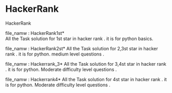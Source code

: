 # HackerRank
HackerRank  

file_namw : HackerRank1st*    
All the Task solution for 1st star in hacker rank . 
it is for python basics.  
   
file_namw : HackerRank2st*
All the Task solution for 2,3st star in hacker rank .
it is for python. 
medium level questions . 
 
file_namw : Hackerrank_3* 
All the Task solution for 3,4st star in hacker rank .
it is for python. 
Moderate difficulty level questions .

file_namw : Hackerrank4*
All the Task solution for 4st star in hacker rank .
it is for python.
Moderate difficulty level questions .
 


